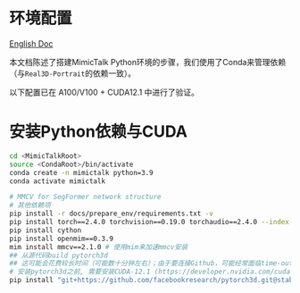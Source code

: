 # 环境配置
[English Doc](./install_guide.md)

本文档陈述了搭建MimicTalk Python环境的步骤，我们使用了Conda来管理依赖（与`Real3D-Portrait`的依赖一致）。

以下配置已在 A100/V100 + CUDA12.1 中进行了验证。


# 安装Python依赖与CUDA
```bash
cd <MimicTalkRoot>
source <CondaRoot>/bin/activate
conda create -n mimictalk python=3.9
conda activate mimictalk

# MMCV for SegFormer network structure
# 其他依赖项
pip install -r docs/prepare_env/requirements.txt -v
pip install torch==2.4.0 torchvision==0.19.0 torchaudio==2.4.0 --index-url https://download.pytorch.org/whl/cu121
pip install cython
pip install openmim==0.3.9
mim install mmcv==2.1.0 # 使用mim来加速mmcv安装
## 从源代码build pytorch3d
## 这可能会花费较长时间（可能数十分钟左右）；由于要连接Github，可能经常面临time-out问题，请考虑使用代理。
# 安装pytorch3d之前, 需要安装CUDA-12.1 (https://developer.nvidia.com/cuda-toolkit-archive) 并确保 /usr/local/cuda 指向了 `cuda-12.1` 目录
pip install "git+https://github.com/facebookresearch/pytorch3d.git@stable"
```

